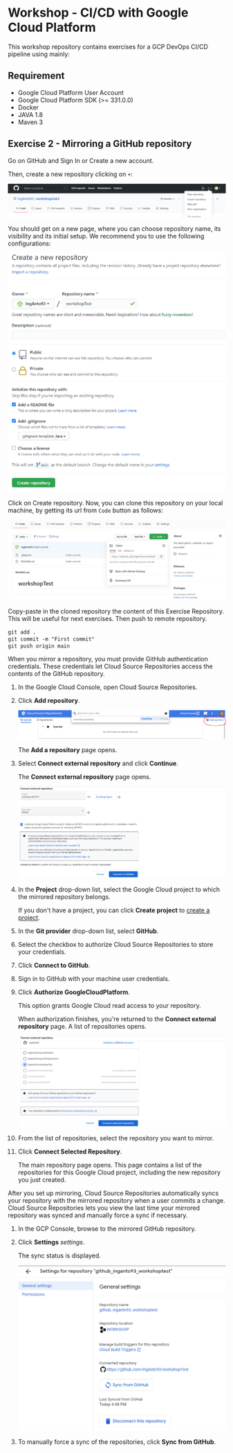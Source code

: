 
# Workshop - CI/CD with Google Cloud Platform

This workshop repository contains exercises for a GCP DevOps CI/CD pipeline using mainly:


## Requirement

*   Google Cloud Platform User Account
*   Google Cloud Platform SDK (>= 331.0.0)
*	Docker
*	JAVA 1.8
*   Maven 3

## Exercise 2 - Mirroring a GitHub repository

Go on GitHub and Sign In or Create a new account. 

Then, create a new repository clicking on `+`:

![](./assets/images/Capture1.PNG)

You should get on a new page, where you can choose repository name, its visibility and its initial setup. We recommend you to use the following configurations:

<img src="./assets/images/Capture2.PNG" style="zoom:80%;" />

Click on Create repository. Now, you can clone this repository on your local machine, by getting its url from `Code` button as follows:

![](./assets/images/Capture2.1.PNG)



Copy-paste in the cloned repository the content of this Exercise Repository. This will be useful for next exercises. Then push to remote repository.

```
git add .
git commit -m "First commit"
git push origin main
```

When you mirror a repository, you must provide GitHub authentication credentials. These credentials let Cloud Source Repositories access the contents of the GitHub repository.

1. In the Google Cloud Console, open Cloud Source Repositories.

2. Click **Add repository**.

   ![](./assets/images/Capture3.PNG)

   The **Add a repository** page opens.

3. Select **Connect external repository** and click **Continue**.

   The **Connect external repository** page opens.

   ![](./assets/images/Capture4.PNG)

4. In the **Project** drop-down list, select the Google Cloud project to which the mirrored repository belongs.

   If you don't have a project, you can click **Create project** to [create a project](https://cloud.google.com/source-repositories/docs/creating-an-empty-repository#creating_a_project).

5. In the **Git provider** drop-down list, select **GitHub**.

6. Select the checkbox to authorize Cloud Source Repositories to store your credentials.

7. Click **Connect to GitHub**.

8. Sign in to GitHub with your machine user credentials.

9. Click **Authorize GoogleCloudPlatform**.

   This option grants Google Cloud read access to your repository.

   When authorization finishes, you're returned to the **Connect external repository** page. A list of repositories opens.

   ![](./assets/images/Capture5.PNG)

10. From the list of repositories, select the repository you want to mirror.

11. Click **Connect Selected Repository**.

    The main repository page opens. This page contains a list of the repositories for this Google Cloud project, including the new repository you just created.

After you set up mirroring, Cloud Source Repositories automatically syncs your repository with the mirrored repository when a user commits a change. Cloud Source Repositories lets you view the last time your mirrored repository was synced and manually force a sync if necessary.

1. In the GCP Console, browse to the mirrored GitHub repository.

2. Click **Settings** *settings*.

   The sync status is displayed.

   ![](./assets/images/Capture6.PNG)

3. To manually force a sync of the repositories, click **Sync from GitHub**.